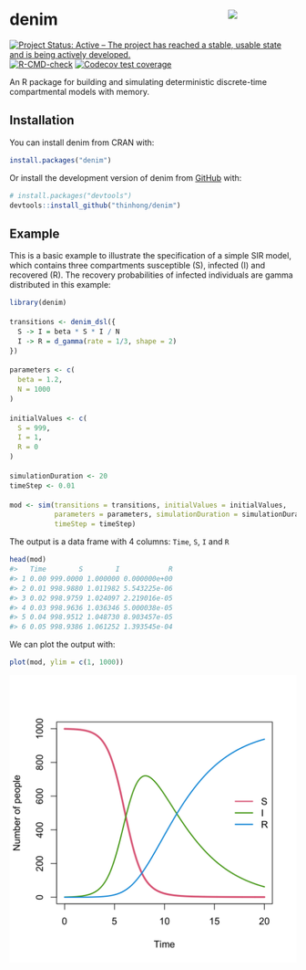 
<!-- README.md is generated from README.Rmd. Please edit that file -->

# denim <img src="man/figures/logo.svg" align="right" width="120" />

<!-- badges: start -->

[![Project Status: Active – The project has reached a stable, usable
state and is being actively
developed.](https://www.repostatus.org/badges/latest/active.svg)](https://www.repostatus.org/#active)
[![R-CMD-check](https://github.com/thinhong/denim/actions/workflows/R-CMD-check.yaml/badge.svg)](https://github.com/thinhong/denim/actions/workflows/R-CMD-check.yaml)
[![Codecov test
coverage](https://codecov.io/gh/thinhong/denim/branch/master/graph/badge.svg)](https://app.codecov.io/gh/thinhong/denim?branch=master)
<!-- badges: end -->

An R package for building and simulating deterministic discrete-time
compartmental models with memory.

## Installation

You can install denim from CRAN with:

``` r
install.packages("denim")
```

Or install the development version of denim from
[GitHub](https://github.com/) with:

``` r
# install.packages("devtools")
devtools::install_github("thinhong/denim")
```

## Example

This is a basic example to illustrate the specification of a simple SIR
model, which contains three compartments susceptible (S), infected (I)
and recovered (R). The recovery probabilities of infected individuals
are gamma distributed in this example:

``` r
library(denim)

transitions <- denim_dsl({
  S -> I = beta * S * I / N
  I -> R = d_gamma(rate = 1/3, shape = 2)
})

parameters <- c(
  beta = 1.2,
  N = 1000
)

initialValues <- c(
  S = 999, 
  I = 1, 
  R = 0
)

simulationDuration <- 20
timeStep <- 0.01

mod <- sim(transitions = transitions, initialValues = initialValues, 
           parameters = parameters, simulationDuration = simulationDuration, 
           timeStep = timeStep)
```

The output is a data frame with 4 columns: `Time`, `S`, `I` and `R`

``` r
head(mod)
#>   Time        S        I            R
#> 1 0.00 999.0000 1.000000 0.000000e+00
#> 2 0.01 998.9880 1.011982 5.543225e-06
#> 3 0.02 998.9759 1.024097 2.219016e-05
#> 4 0.03 998.9636 1.036346 5.000038e-05
#> 5 0.04 998.9512 1.048730 8.903457e-05
#> 6 0.05 998.9386 1.061252 1.393545e-04
```

We can plot the output with:

``` r
plot(mod, ylim = c(1, 1000))
```

![](man/figures/README-example-plot-1.png)<!-- -->
